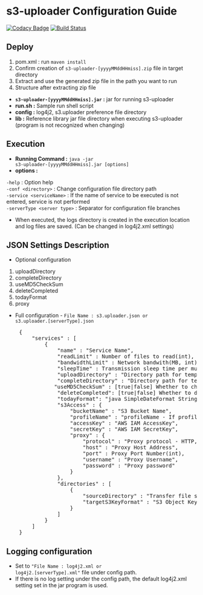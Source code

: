 # s3-uploader Configuration Guide

[![Codacy Badge](https://api.codacy.com/project/badge/Grade/1eeab09546e14a8db402359e6c3e27a7)](https://app.codacy.com/manual/anthunt01/aws-s3-uploader?utm_source=github.com&utm_medium=referral&utm_content=anthunt/aws-s3-uploader&utm_campaign=Badge_Grade_Dashboard)
[![Build Status](https://travis-ci.org/anthunt/aws-s3-uploader.svg?branch=master)](https://travis-ci.org/anthunt/aws-s3-uploader)

## Deploy

1. pom.xml : run <code>maven install</code>   
2. Confirm creation of <code>s3-uploader-\[yyyyMMddHHmiss\].zip</code> file in target directory  
3. Extract and use the generated zip file in the path you want to run   
4. Structure after extracting zip file   

* **<code>s3-uploader-\[yyyyMMddHHmiss\].jar</code> :** jar for running s3-uploader   
* **run.sh :** Sample run shell script   
* **config :** log4j2, s3.uploader preference file directory   
* **lib :** Reference library jar file directory when executing s3-uploader (program is not recognized when changing)   

## Execution

* **Running Command :** <code>java -jar s3-uploader-\[yyyyMMddHHmiss\].jar \[options\]</code>   
* **options :**   

`-help` : Option help   
`-conf <directory>` : Change configuration file directory path   
`-service <serviceName>` : If the name of service to be executed is not entered, service is not performed   
`-serverType <server type>` : Separator for configuration file branches   

* When executed, the logs directory is created in the execution location and log files are saved. (Can be changed in log4j2.xml settings)   

## JSON Settings Description

* Optional configuration     

1. uploadDirectory    
2. completeDirectory   
3. useMD5CheckSum   
4. deleteCompleted     
5. todayFormat   
6. proxy    

* Full configuration - <code>File Name : s3.uploader.json or s3.uploader.\[serverType\].json</code>   

<pre>
	{
		"services" : [ 
			{
				"name" : "Service Name",
				"readLimit" : Number of files to read(int),
				"bandwidthLimit" : Network bandwith(MB, int),
				"sleepTime" : Transmission sleep time per multi-part(Seconds, int),
				"uploadDirectory" : "Directory path for temporary upload files(Default : /upload)",
				"completeDirectory" : "Directory path for temporary completion files(Default : /complete)",
			   "useMD5CheckSum" : [true|false] Whether to check .md5 file creation (Default : false),
				"deleteCompleted": [true|false] Whether to delete the completed file (Default : true),
				"todayFormat": "java SimpleDateFormat String pattern for {today} variable (Default : yyyy-MM-dd)",
				"s3Access" : {
					"bucketName" : "S3 Bucket Name",
	      			"profileName" : "profileName - If profileName is not null, accesskey and secretKey are ignored",
					"accessKey" : "AWS IAM AccessKey",
					"secretKey" : "AWS IAM SecretKey",
					"proxy" : {
						"protocol" : "Proxy protocol - HTTP, HTTPS, TCP, UDP",
						"host" : "Proxy Host Address",
						"port" : Proxy Port Number(int),
						"username" : "Proxy Username",
	        			"password" : "Proxy password"
					}
				},
				"directories" : [ 
					{
						"sourceDirectory" : "Transfer file storage directory",
						"targetS3KeyFormat" : "S3 Object Key format - {today} : Convert to yyyy-MM-dd execution date Can be changed with todayFormat setting, {fileName} : Convert to transfer file name"
					} 
				]
			} 
		]
	}
</pre>

## Logging configuration
 
* Set to <code>"File Name : log4j2.xml or log4j2.\[serverType\].xml"</code> file under config path.   
* If there is no log setting under the config path, the default log4j2.xml setting set in the jar program is used.   
